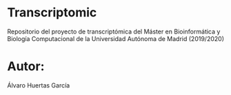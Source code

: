 # Transcriptomic

Repositorio del proyecto de transcriptómica del Máster en Bioinformática y Biología Computacional de la Universidad Autónoma de Madrid (2019/2020)

# Autor:
Álvaro Huertas García
